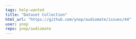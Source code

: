 ```yaml
---
tags: help-wanted
title: "Dataset Collection"
html_url: "https://github.com/ynop/audiomate/issues/44"
user: ynop
repo: ynop/audiomate
---
```


